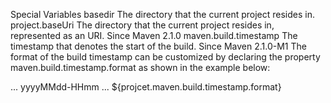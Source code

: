 Special Variables
basedir	The directory that the current project resides in.
project.baseUri	The directory that the current project resides in, represented as an URI. Since Maven 2.1.0
maven.build.timestamp	The timestamp that denotes the start of the build. Since Maven 2.1.0-M1
The format of the build timestamp can be customized by declaring the property maven.build.timestamp.format as shown in the example below:


<project>
  ...
  <properties>
    <maven.build.timestamp.format>yyyyMMdd-HHmm</maven.build.timestamp.format>
  </properties>
  ...
</project>
${projcet.maven.build.timestamp.format}